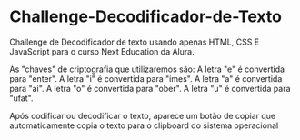 # Challenge-Decodificador-de-Texto
Challenge de Decodificador de texto usando apenas HTML, CSS E JavaScript para o curso Next Education da Alura.

As "chaves" de criptografia que utilizaremos são:
A letra "e" é convertida para "enter".
A letra "i" é convertida para "imes".
A letra "a" é convertida para "ai".
A letra "o" é convertida para "ober".
A letra "u" é convertida para "ufat".

Após codificar ou decodificar o texto, aparece um botão de copiar que automaticamente copia o texto para o clipboard do sistema operacional
